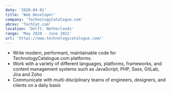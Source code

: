 ```yaml
---
date: '2020-04-01'
title: 'Web Developer'
company: 'TechnologyCatalogue.com'
abrev: 'TechCat.com'
location: 'Delft, Netherlands'
range: 'May 2020 - June 2021'
url: 'https://www.technologycatalogue.com/'
---
```


- Write modern, performant, maintainable code for TechnologyCatalogue.com platforms
- Work with a variety of different languages, platforms, frameworks, and content management systems such as JavaScript, PHP, Sass, GitLab, Jira and Zoho
- Communicate with multi-disciplinary teams of engineers, designers, and clients on a daily basis
